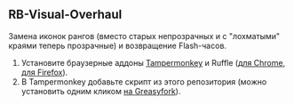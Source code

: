 ## RB-Visual-Overhaul

Замена иконок рангов (вместо старых непрозрачных и с "лохматыми" краями теперь прозрачные) и возвращение Flash-часов.
1. Установите браузерные аддоны [Tampermonkey](https://www.tampermonkey.net/) и Ruffle ([для Chrome](https://chromewebstore.google.com/detail/ruffle-flash-emulator/donbcfbmhbcapadipfkeojnmajbakjdc?pli=1), [для Firefox](https://addons.mozilla.org/ru/firefox/addon/ruffle_rs/)).
2. В Tampermonkey добавьте скрипт из этого репозитория (можно установить одним кликом [на Greasyfork](https://greasyfork.org/ru/scripts/518479-rb-visual-overhaul)).
